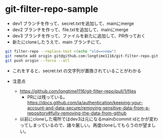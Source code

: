 # git-filter-repo-sample


- dev1 ブランチを作って、secret.txtを追加して、mainにmerge
- dev2 ブランチを作って、file.txtを追加して、mainにmerge
- dev3 ブランチを作って、ファイルを新たに追加して、PR作っておく
- 新たにcloneしたうえで、main ブランチにて、

```sh
git filter-repo --replace-text <(echo "old==>new")
git remote add origin git@github.com:longtime1116/git-filter-repo.git
git push origin --force --all
```

- これをすると、secret.txt の文字列が置換されていることがわかる

- 注意点
  - https://github.com/longtime1116/git-filter-repo/pull/1/files
    - PRには残っている。https://docs.github.com/ja/authentication/keeping-your-account-and-data-secure/removing-sensitive-data-from-a-repository#fully-removing-the-data-from-github
  - 以前にcloneした場所ではdev3は元になるmainのcommit idとかが変わってしまっているので、諸々厳しい。再度cloneしてもらうのが望ましい。
